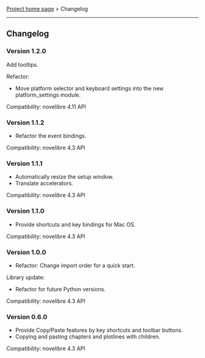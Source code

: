 [Project home page](../) > Changelog

------------------------------------------------------------------------

## Changelog


### Version 1.2.0

Add tooltips.

Refactor:
- Move platform selector and keyboard settings into the new platform_settings module.

Compatibility: novelibre 4.11 API

### Version 1.1.2

- Refactor the event bindings.

Compatibility: novelibre 4.3 API

### Version 1.1.1

- Automatically resize the setup window.
- Translate accelerators.

Compatibility: novelibre 4.3 API

### Version 1.1.0

- Provide shortcuts and key bindings for Mac OS.

Compatibility: novelibre 4.3 API

### Version 1.0.0

- Refactor: Change import order for a quick start.

Library update:
- Refactor for future Python versions.

Compatibility: novelibre 4.3 API

### Version 0.6.0

- Provide Copy/Paste features by key shortcuts and toolbar buttons.
- Copying and pasting chapters and plotlines with children.

Compatibility: novelibre 4.3 API

